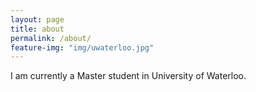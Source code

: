 ```yaml
---
layout: page
title: about
permalink: /about/
feature-img: "img/uwaterloo.jpg"
---
```


I am currently a Master student in University of Waterloo.
